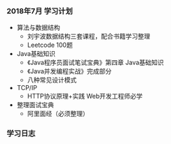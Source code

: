 ### 2018年7月 学习计划



- 算法与数据结构
  - 刘宇波数据结构三套课程，配合书籍学习整理
  - Leetcode 100题
- Java基础知识
  - 《Java程序员面试笔试宝典》第四章 Java基础知识
  - 《Java并发编程实战》完成部分
  - 八种常见设计模式
- TCP/IP
  - HTTP协议原理+实践 Web开发工程师必学
- 整理面试宝典
  - 阿里面经（必须整理）



### 学习日志

